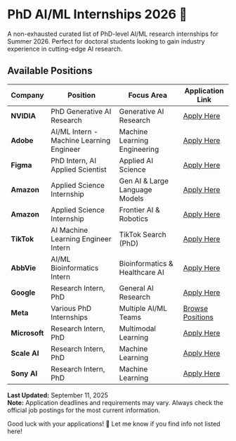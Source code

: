 # PhD AI/ML Internships 2026 🚀

A non-exhausted curated list of PhD-level AI/ML research internships for Summer 2026. Perfect for doctoral students looking to gain industry experience in cutting-edge AI research.

## Available Positions

| Company | Position | Focus Area | Application Link |
|---------|----------|------------|-----------------|
| **NVIDIA** | PhD Generative AI Research | Generative AI Research | [Apply Here](https://nvidia.wd5.myworkdayjobs.com/en-US/NVIDIAExternalCareerSite/job/NVIDIA-2026-Internships--PhD-Generative-AI-Research_JR2003228) |
| **Adobe** | AI/ML Intern - Machine Learning Engineer | Machine Learning Engineering | [Apply Here](https://careers.adobe.com/us/en/job/R158493/2026-AI-ML-Intern-Machine-Learning-Engineer) |
| **Figma** | PhD Intern, AI Applied Scientist | Applied AI Science | [Apply Here](https://job-boards.greenhouse.io/figma/jobs/5598934004?gh_jid=5598934004) |
| **Amazon** | Applied Science Internship | Gen AI & Large Language Models | [Apply Here](https://www.amazon.jobs/en/jobs/3048521/2026-applied-science-internship-gen-ai-large-language-models-united-states-phd-student-science-recruiting) |
| **Amazon** | Applied Science Internship | Frontier AI & Robotics | [Apply Here](https://www.amazon.jobs/en/jobs/3051686/2026-applied-science-internship-united-states-phd-student-science-recruiting-frontier-ai-robotics) |
| **TikTok** | AI Machine Learning Engineer Intern | TikTok Search (PhD) | [Apply Here](https://lifeattiktok.com/search/7531716084228278536) |
| **AbbVie** | AI/ML Bioinformatics Intern | Bioinformatics & Healthcare AI | [Apply Here](https://careers.abbvie.com/en/job/2026-ai-ml-bioinformatics-intern-phd-in-north-chicago-il-jid-19312) |
| **Google** | Research Intern, PhD | General AI Research | [Apply Here](https://www.google.com/about/careers/applications/jobs/results/100216277234000582-research-intern-phd-summer-2026) |
| **Meta** | Various PhD Internships | Multiple AI/ML Teams | [Browse Positions](https://www.metacareers.com/jobs?teams[0]=Internship%20-%20PhD) |
| **Microsoft** | Research Intern, PhD | Multimodal Learning | [Apply Here](https://jobs.careers.microsoft.com/global/en/share/1864887/) | 
| **Scale AI** | Research Intern, PhD | Machine Learning | [Apply Here](https://job-boards.greenhouse.io/scaleai/jobs/4606060005?gh_src=acad35425us) | 
| **Sony AI** | Research Intern, PhD | Machine Learning | [Apply Here](https://ai.sony/joinus/job-roles/Research_Intern_Vision_Foundation_Model/) | 



**Last Updated:** September 11, 2025  
**Note:** Application deadlines and requirements may vary. Always check the official job postings for the most current information.

Good luck with your applications! 🎯
Let me know if you find info not listed here!
